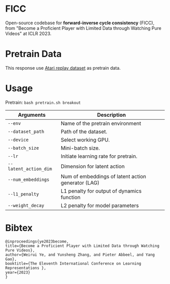 # FICC

Open-source codebase for **forward-inverse cycle consistency** (FICC),
from "Become a Proficient Player with Limited Data through Watching Pure Videos" at ICLR 2023.

# Pretrain Data

This response use [Atari replay dataset](https://research.google/resources/datasets/dqn-replay/) as pretrain data.

# Usage

Pretrain: `bash pretrain.sh breakout`

| Arguments             | Description                                        |
|-----------------------|----------------------------------------------------|
| `--env`               | Name of the pretrain environment                   |
| `--dataset_path`      | Path of the dataset.                               |
| `--device`            | Select working GPU.                                |
| `--batch_size`        | Mini-batch size.                                   |
| `--lr`                | Initiate learning rate for pretrain.               |
| `--latent_action_dim` | Dimension for latent action                        |
| `--num_embeddings`    | Num of embeddings of latent action generator (LAG) |
| `--l1_penalty`        | L1 penalty for output of dynamics function         |
| `--weight_decay`      | L2 penalty for model parameters                    |


# Bibtex

```
@inproceedings{ye2023become,
title={Become a Proficient Player with Limited Data through Watching Pure Videos},
author={Weirui Ye, and Yunsheng Zhang, and Pieter Abbeel, and Yang Gao},
booktitle={The Eleventh International Conference on Learning Representations },
year={2023}
}
```